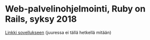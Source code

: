 # Web-palvelinohjelmointi, Ruby on Rails, syksy 2018 

[Linkki sovellukseen](https://radiant-plains-31690.herokuapp.com) (juuressa ei tällä hetkellä mitään)
